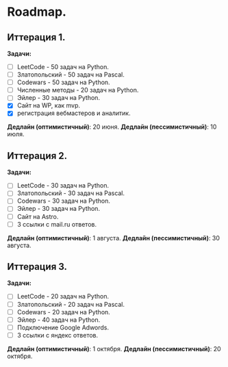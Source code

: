 # Roadmap.

## Иттерация 1.
**Задачи:**
- [ ] LeetCode - 50 задач на Python.
- [ ] Златопольский - 50 задач на Pascal.
- [ ] Codewars - 50 задач на Python.
- [ ] Численные методы - 20 задач на Python.
- [ ] Эйлер - 30 задач на Python.
- [x] Сайт на WP, как mvp.
- [x] регистрация вебмастеров и аналитик.

**Дедлайн (оптимистичный)**: 20 июня.
**Дедлайн (пессимистичный)**: 10 июля.

## Иттерация 2.
**Задачи:**
- [ ] LeetCode - 30 задач на Python.
- [ ] Златопольский - 30 задач на Pascal.
- [ ] Codewars - 30 задач на Python.
- [ ] Эйлер - 30 задач на Python.
- [ ] Сайт на Astro.
- [ ] 3 ссылки с mail.ru ответов.

**Дедлайн (оптимистичный)**: 1 августа.
**Дедлайн (пессимистичный)**: 30 августа.

## Иттерация 3.
**Задачи:**
- [ ] LeetCode - 20 задач на Python.
- [ ] Златопольский - 20 задач на Pascal.
- [ ] Codewars - 20 задач на Python.
- [ ] Эйлер - 40 задач на Python.
- [ ] Подключение Google Adwords.
- [ ] 3 ссылки с яндекс ответов.

**Дедлайн (оптимистичный)**: 1 октября.
**Дедлайн (пессимистичный)**: 20 октября.